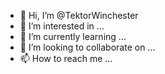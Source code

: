 - 👋 Hi, I’m @TektorWinchester
- 👀 I’m interested in ...
- 🌱 I’m currently learning ...
- 💞️ I’m looking to collaborate on ...
- 📫 How to reach me ...

<!---
TektorWinchester/TektorWinchester is a ✨ special ✨ repository because its `README.md` (this file) appears on your GitHub profile.
You can click the Preview link to take a look at your changes.
--->
